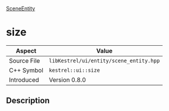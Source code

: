 [SceneEntity](index)
# size
| Aspect | Value |
| --- | --- |
| Source File | `libKestrel/ui/entity/scene_entity.hpp` |
| C++ Symbol | `kestrel::ui::size` |
| Introduced | Version 0.8.0 |
## Description


